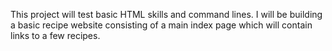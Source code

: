 This project will test basic HTML skills and command lines. I will be building a basic recipe website consisting of a main index page which will contain links to a few recipes.
